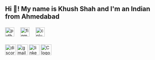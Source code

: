 <h2 align="left">Hi 👋! My name is Khush Shah and I'm an Indian from Ahmedabad</h2>

###

<div align="left">
  <img src="https://cdn.jsdelivr.net/gh/devicons/devicon/icons/python/python-original.svg" height="30" alt="python logo"  />
  <img width="12" />
  <img src="https://cdn.jsdelivr.net/gh/devicons/devicon/icons/figma/figma-original.svg" height="30" alt="figma logo"  />
  <img width="12" />
  <img src="https://cdn.jsdelivr.net/gh/devicons/devicon/icons/cplusplus/cplusplus-original.svg" height="30" alt="cplusplus logo"  />
</div>

###

<div align="left">
  <img src="https://img.shields.io/static/v1?message=Discord&logo=discord&label=&color=7289DA&logoColor=white&labelColor=&style=for-the-badge" height="35" alt="discord logo"  />
  <img src="https://img.shields.io/static/v1?message=Gmail&logo=gmail&label=&color=D14836&logoColor=white&labelColor=&style=for-the-badge" height="35" alt="gmail logo"  />
  <img src="https://img.shields.io/static/v1?message=LinkedIn&logo=linkedin&label=&color=0077B5&logoColor=white&labelColor=&style=for-the-badge" height="35" alt="linkedin logo"  />
  <img src="https://www.bing.com/images/search?view=detailV2&ccid=tN1MXhiz&id=A7DE8B54FFB99140362F48330F22D1735E1BD308&thid=OIP.tN1MXhizwKDDUBjzfCsvlAHaHa&mediaurl=https%3a%2f%2fpngimg.com%2fuploads%2fletter_c%2fletter_c_PNG22.png&exph=1600&expw=1600&q=C+logo&mode=overlay&FORM=IQFRBA&ck=0DBC54964CC72024E97AB543CEBF56FB&selectedIndex=0&idpp=serp" height="35" alt="C logo" />
</div>

###
